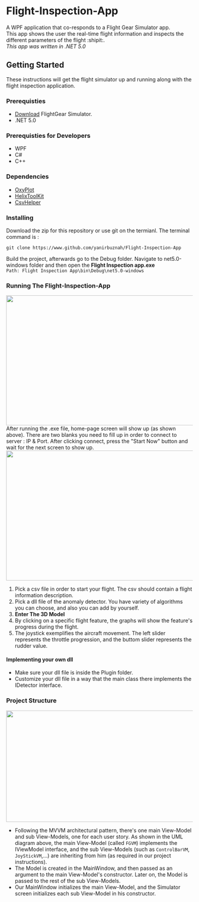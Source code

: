 # Flight-Inspection-App
A WPF application that co-responds to a Flight Gear Simulator app.</br>
This app shows the user the real-time flight information and inspects the different parameters of the flight :shipit:.</br> *This app was written in .NET 5.0*
## Getting Started
These instructions will get the flight simulator up and running along with the flight inspection application.
### Prerequisties

* [Download](https://www.flightgear.org) FlightGear Simulator.
* .NET 5.0
### Prerequisties for Developers
* WPF
* C#
* C++

### Dependencies
* [OxyPlot](https://oxyplot.readthedocs.io/en/latest/getting-started/hello-wpf-xaml.html)
* [HelixToolKit](https://www.nuget.org/packages/HelixToolkit.Wpf/)
* [CsvHelper](https://joshclose.github.io/CsvHelper/)
### Installing
Download the zip for this repository or use git on the termianl. The terminal command is :
```
git clone https://www.github.com/yanirbuznah/Flight-Inspection-App
```
Build the project, afterwards go to the Debug folder. Navigate to net5.0-windows folder and then open the **Flight Inspection app.exe**<br/>
```Path: Flight Inspection App\bin\Debug\net5.0-windows```

### Running The Flight-Inspection-App
<img src = "https://user-images.githubusercontent.com/56928005/114165321-fdc7a200-9934-11eb-8bcf-17ff7ebb48a8.png" width="650" height="350"></br>
After running the .exe file, home-page screen will show up (as shown above).
There are two blanks you need to fill up in order to connect to server : IP & Port.
After clicking connect, press the "Start Now" button and wait for the next screen to show up.</br>
<img src="https://user-images.githubusercontent.com/56928005/114229633-c383f200-9980-11eb-810e-1d96fb6e8c4c.png" width="650" height="350"></br>
1. Pick a csv file in order to start your flight. The csv should contain a flight information description.
2. Pick a dll file of the anomaly detector. You have variety of algorithms you can choose, and also you can add by yourself.
3. **Enter The 3D Model**
4. By clicking on a specific flight feature, the graphs will show the feature's progress during the flight.
5. The joystick exemplifies the aircraft movement. The left slider represents the throttle progression, and the buttom slider represents the rudder value.

#### Implementing your own dll 
- Make sure your dll file is inside the Plugin folder.
- Customize your dll file in a way that the main class there implements the IDetector interface.

### Project Structure
<img src="https://user-images.githubusercontent.com/56928005/114267766-44390180-9a06-11eb-8362-ff63283b49d6.jpeg" width="650" height="300">

- Following the MVVM architectural pattern, there's one main View-Model and sub View-Models, one for each user story.
  As shown in the UML diagram above, the main View-Model (called `FGVM`) implements the IViewModel interface, and the sub View-Models (such as `ControlBarVM`, `JoyStickVM`,...) are inheriting from him (as required in our project instructions).
- The Model is created in the MainWindow, and then passed as an argument to the main View-Model's constructor. Later on, the Model is passed to the rest of the sub View-Models.
- Our MainWindow initializes the main View-Model, and the Simulator screen initializes each sub View-Model in his constructor.
